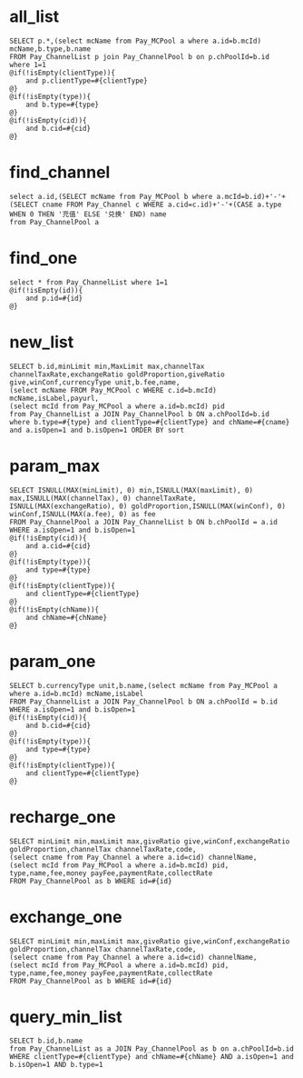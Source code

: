 all_list
===
    SELECT p.*,(select mcName from Pay_MCPool a where a.id=b.mcId) mcName,b.type,b.name
    FROM Pay_ChannelList p join Pay_ChannelPool b on p.chPoolId=b.id
    where 1=1
    @if(!isEmpty(clientType)){
        and p.clientType=#{clientType}
    @}
    @if(!isEmpty(type)){
        and b.type=#{type}
    @}
    @if(!isEmpty(cid)){
        and b.cid=#{cid}
    @}

find_channel
===
    select a.id,(SELECT mcName from Pay_MCPool b where a.mcId=b.id)+'-'+(SELECT cname FROM Pay_Channel c WHERE a.cid=c.id)+'-'+(CASE a.type WHEN 0 THEN '充值' ELSE '兑换' END) name 
    from Pay_ChannelPool a
find_one
===
    select * from Pay_ChannelList where 1=1
    @if(!isEmpty(id)){
        and p.id=#{id}
    @}

new_list
===
    SELECT b.id,minLimit min,MaxLimit max,channelTax channelTaxRate,exchangeRatio goldProportion,giveRatio give,winConf,currencyType unit,b.fee,name,
    (select mcName FROM Pay_MCPool c WHERE c.id=b.mcId) mcName,isLabel,payurl,
    (select mcId from Pay_MCPool a where a.id=b.mcId) pid
    from Pay_ChannelList a JOIN Pay_ChannelPool b ON a.chPoolId=b.id 
    where b.type=#{type} and clientType=#{clientType} and chName=#{cname} and a.isOpen=1 and b.isOpen=1 ORDER BY sort

param_max
===
    SELECT ISNULL(MAX(minLimit), 0) min,ISNULL(MAX(maxLimit), 0) max,ISNULL(MAX(channelTax), 0) channelTaxRate,
    ISNULL(MAX(exchangeRatio), 0) goldProportion,ISNULL(MAX(winConf), 0) winConf,ISNULL(MAX(a.fee), 0) as fee
    FROM Pay_ChannelPool a JOIN Pay_ChannelList b ON b.chPoolId = a.id WHERE a.isOpen=1 and b.isOpen=1
    @if(!isEmpty(cid)){
        and a.cid=#{cid}
    @}
    @if(!isEmpty(type)){
        and type=#{type}
    @}
    @if(!isEmpty(clientType)){
        and clientType=#{clientType}
    @}
    @if(!isEmpty(chName)){
        and chName=#{chName}
    @}

param_one
===
    SELECT b.currencyType unit,b.name,(select mcName from Pay_MCPool a where a.id=b.mcId) mcName,isLabel
    FROM Pay_ChannelList a JOIN Pay_ChannelPool b ON a.chPoolId = b.id WHERE a.isOpen=1 and b.isOpen=1
    @if(!isEmpty(cid)){
        and b.cid=#{cid}
    @}
    @if(!isEmpty(type)){
        and type=#{type}
    @}
    @if(!isEmpty(clientType)){
        and clientType=#{clientType}
    @}

recharge_one
===
    SELECT minLimit min,maxLimit max,giveRatio give,winConf,exchangeRatio goldProportion,channelTax channelTaxRate,code,
    (select cname from Pay_Channel a where a.id=cid) channelName,
    (select mcId from Pay_MCPool a where a.id=b.mcId) pid,
    type,name,fee,money payFee,paymentRate,collectRate
    FROM Pay_ChannelPool as b WHERE id=#{id}

exchange_one
===
    SELECT minLimit min,maxLimit max,giveRatio give,winConf,exchangeRatio goldProportion,channelTax channelTaxRate,code,
    (select cname from Pay_Channel a where a.id=cid) channelName,
    (select mcId from Pay_MCPool a where a.id=b.mcId) pid,
    type,name,fee,money payFee,paymentRate,collectRate
    FROM Pay_ChannelPool as b WHERE id=#{id}

query_min_list
===
    SELECT b.id,b.name 
    from Pay_ChannelList as a JOIN Pay_ChannelPool as b on a.chPoolId=b.id 
    WHERE clientType=#{clientType} and chName=#{chName} AND a.isOpen=1 and b.isOpen=1 AND b.type=1